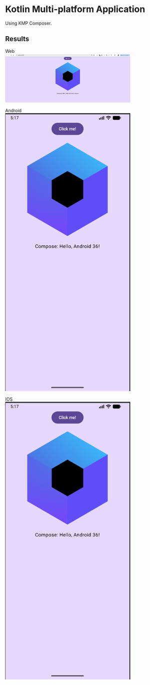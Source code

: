 # Kotlin Multi-platform Application

Using KMP Composer.

## Results

Web <BR/>
<img src="KMP_WEB.png" width="400"  />

Android <BR/>
<img src="KMP_Android.png" width="400"  />

IOS <BR/>
<img src="KMP_Android.png" width="400"  />